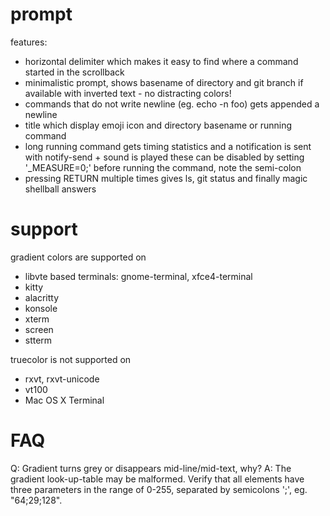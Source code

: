 prompt
======

features:


* horizontal delimiter which makes it easy to find where a command started in the scrollback
* minimalistic prompt, shows basename of directory and git branch if available with inverted text - no distracting colors!
* commands that do not write newline (eg. echo -n foo) gets appended a newline
* title which display emoji icon and directory basename or running command
* long running command gets timing statistics and a notification is sent with notify-send + sound is played
  these can be disabled by setting '_MEASURE=0;' before running the command, note the semi-colon
* pressing RETURN multiple times gives ls, git status and finally magic shellball answers

support
=======
gradient colors are supported on
* libvte based terminals: gnome-terminal, xfce4-terminal
* kitty
* alacritty
* konsole
* xterm
* screen
* stterm

truecolor is not supported on
* rxvt, rxvt-unicode
* vt100
* Mac OS X Terminal

FAQ
===
Q: Gradient turns grey or disappears mid-line/mid-text, why?
A: The gradient look-up-table may be malformed. Verify that all elements have three parameters in the range of 0-255, separated by semicolons ';', eg. "64;29;128".

